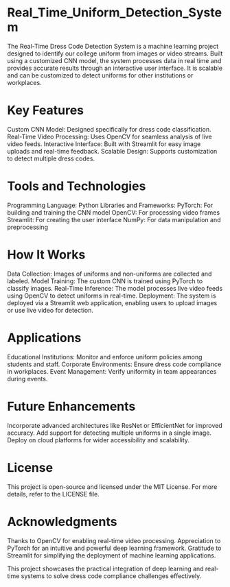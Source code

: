 # Real_Time_Uniform_Detection_System
The Real-Time Dress Code Detection System is a machine learning project designed to identify our college uniform from images or video streams. Built using a customized CNN model, the system processes data in real time and provides accurate results through an interactive user interface. It is scalable and can be customized to detect uniforms for other institutions or workplaces.

# Key Features
Custom CNN Model: Designed specifically for dress code classification.
Real-Time Video Processing: Uses OpenCV for seamless analysis of live video feeds.
Interactive Interface: Built with Streamlit for easy image uploads and real-time feedback.
Scalable Design: Supports customization to detect multiple dress codes.

# Tools and Technologies
Programming Language: Python
Libraries and Frameworks:
PyTorch: For building and training the CNN model
OpenCV: For processing video frames
Streamlit: For creating the user interface
NumPy: For data manipulation and preprocessing

# How It Works
Data Collection: Images of uniforms and non-uniforms are collected and labeled.
Model Training: The custom CNN is trained using PyTorch to classify images.
Real-Time Inference: The model processes live video feeds using OpenCV to detect uniforms in real-time.
Deployment: The system is deployed via a Streamlit web application, enabling users to upload images or use live video for detection.

# Applications
Educational Institutions: Monitor and enforce uniform policies among students and staff.
Corporate Environments: Ensure dress code compliance in workplaces.
Event Management: Verify uniformity in team appearances during events.
# Future Enhancements
Incorporate advanced architectures like ResNet or EfficientNet for improved accuracy.
Add support for detecting multiple uniforms in a single image.
Deploy on cloud platforms for wider accessibility and scalability.
# License
This project is open-source and licensed under the MIT License. For more details, refer to the LICENSE file.

# Acknowledgments
Thanks to OpenCV for enabling real-time video processing.
Appreciation to PyTorch for an intuitive and powerful deep learning framework.
Gratitude to Streamlit for simplifying the deployment of machine learning applications.

This project showcases the practical integration of deep learning and real-time systems to solve dress code compliance challenges effectively.
